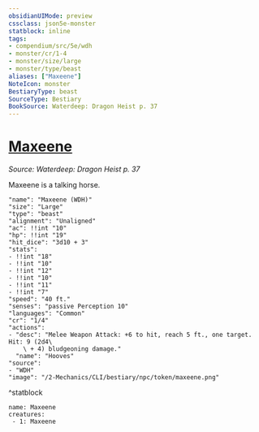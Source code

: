 ```yaml
---
obsidianUIMode: preview
cssclass: json5e-monster
statblock: inline
tags:
- compendium/src/5e/wdh
- monster/cr/1-4
- monster/size/large
- monster/type/beast
aliases: ["Maxeene"]
NoteIcon: monster
BestiaryType: beast
SourceType: Bestiary
BookSource: Waterdeep: Dragon Heist p. 37
---
```

# [Maxeene](2-Mechanics/CLI/bestiary/npc/maxeene-wdh.md)
*Source: Waterdeep: Dragon Heist p. 37*  

Maxeene is a talking horse.

```statblock
"name": "Maxeene (WDH)"
"size": "Large"
"type": "beast"
"alignment": "Unaligned"
"ac": !!int "10"
"hp": !!int "19"
"hit_dice": "3d10 + 3"
"stats":
- !!int "18"
- !!int "10"
- !!int "12"
- !!int "10"
- !!int "11"
- !!int "7"
"speed": "40 ft."
"senses": "passive Perception 10"
"languages": "Common"
"cr": "1/4"
"actions":
- "desc": "Melee Weapon Attack: +6 to hit, reach 5 ft., one target. Hit: 9 (2d4\
    \ + 4) bludgeoning damage."
  "name": "Hooves"
"source":
- "WDH"
"image": "/2-Mechanics/CLI/bestiary/npc/token/maxeene.png"
```
^statblock

```encounter-table
name: Maxeene
creatures:
 - 1: Maxeene
```